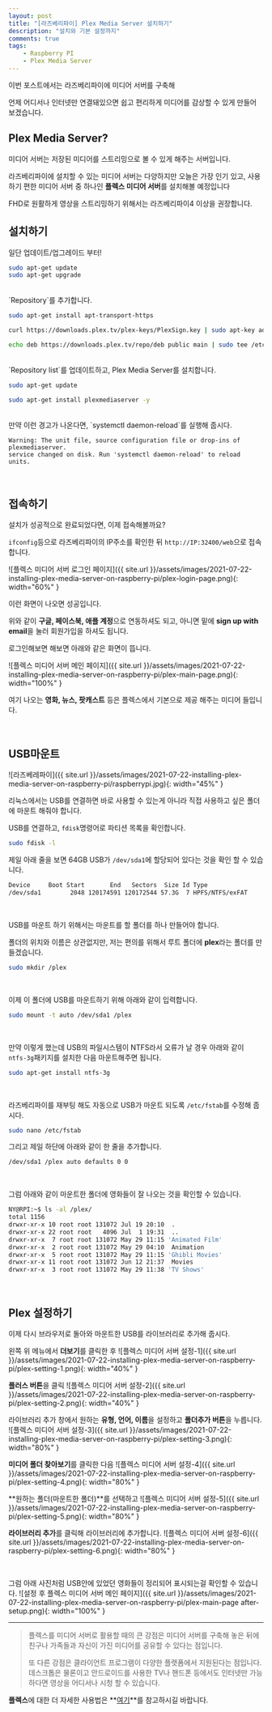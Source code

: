 ```yaml
---
layout: post
title: "[라즈베리파이] Plex Media Server 설치하기"
description: "설치와 기본 설정까지"
comments: true
tags:
    - Raspberry PI
    - Plex Media Server
---
```


이번 포스트에서는 라즈베리파이에 미디어 서버를 구축해

언제 어디서나 인터넷만 연결돼있으면 쉽고 편리하게 미디어를 감상할 수 있게 만들어 보겠습니다.

## Plex Media Server?

미디어 서버는 저장된 미디어를 스트리밍으로 볼 수 있게 해주는 서버입니다.

라즈베리파이에 설치할 수 있는 미디어 서버는 다양하지만 오늘은 가장 인기 있고, 사용하기 편한 미디어 서버 중 하나인 **플렉스 미디어 서버**를 설치해볼 예정입니다

FHD로 원활하게 영상을 스트리밍하기 위해서는 라즈베리파이4 이상을 권장합니다.

## 설치하기

일단 업데이트/업그레이드 부터!

```bash
sudo apt-get update
sudo apt-get upgrade
```

<br>
`Repository`를 추가합니다.

```bash
sudo apt-get install apt-transport-https

curl https://downloads.plex.tv/plex-keys/PlexSign.key | sudo apt-key add -

echo deb https://downloads.plex.tv/repo/deb public main | sudo tee /etc/apt/sources.list.d/plexmediaserver.list
```

<br>
`Repository list`를 업데이트하고, Plex Media Server를 설치합니다.

```bash
sudo apt-get update

sudo apt-get install plexmediaserver -y
```

<br>
만약 이런 경고가 나온다면, `systemctl daemon-reload`를 실행해 줍시다.

```
Warning: The unit file, source configuration file or drop-ins of plexmediaserver.
service changed on disk. Run 'systemctl daemon-reload' to reload units.
```

<br>

## 접속하기

설치가 성공적으로 완료되었다면, 이제 접속해볼까요?

`ifconfig`등으로 라즈베리파이의 IP주소를 확인한 뒤 `http://IP:32400/web`으로 접속합니다.

![플렉스 미디어 서버 로그인 페이지]({{ site.url }}/assets/images/2021-07-22-installing-plex-media-server-on-raspberry-pi/plex-login-page.png){: width="60%" }

이런 화면이 나오면 성공입니다.

위와 같이 **구글, 페이스북, 애플 계정**으로 연동하셔도 되고, 아니면 밑에 **sign up with email**을 눌러 회원가입을 하셔도 됩니다.

로그인해보면 해보면 아래와 같은 화면이 뜹니다.

![플렉스 미디어 서버 메인 페이지]({{ site.url }}/assets/images/2021-07-22-installing-plex-media-server-on-raspberry-pi/plex-main-page.png){: width="100%" }

여기 나오는 **영화, 뉴스, 팟캐스트** 등은 플렉스에서 기본으로 제공 해주는 미디어 들입니다.

<br>

## USB마운트

![라즈베레파이]({{ site.url }}/assets/images/2021-07-22-installing-plex-media-server-on-raspberry-pi/raspberrypi.jpg){: width="45%" }

리눅스에서는 USB를 연결하면 바로 사용할 수 있는게 아니라 직접 사용하고 싶은 폴더에 마운트 해줘야 합니다.

USB를 연결하고,
`fdisk`명령어로 파티션 목록을 확인합니다.

```bash
sudo fdisk -l
```

제일 아래 줄을 보면 64GB USB가 `/dev/sda1`에 할당되어 있다는 것을 확인 할 수 있습니다.

```bash
Device     Boot Start       End   Sectors  Size Id Type
/dev/sda1        2048 120174591 120172544 57.3G  7 HPFS/NTFS/exFAT
```

<br>

USB를 마운트 하기 위해서는 마운트를 할 폴더를 하나 만들어야 합니다.

폴더의 위치와 이름은 상관없지만, 저는 편의를 위해서 루트 폴더에 **plex**라는 폴더를 만들겠습니다.

```bash
sudo mkdir /plex
```

<br>

이제 이 폴더에 USB를 마운트하기 위해 아래와 같이 입력합니다.

```bash
sudo mount -t auto /dev/sda1 /plex
```

<br>

만약 이렇게 했는데 USB의 파일시스템이 NTFS라서 오류가 날 경우 아래와 같이 `ntfs-3g`패키지를 설치한 다음 마운트해주면 됩니다.

```bash
sudo apt-get install ntfs-3g
```

<br>

라즈베리파이를 재부팅 해도 자동으로 USB가 마운트 되도록 `/etc/fstab`를 수정해 줍시다.

```bash
sudo nano /etc/fstab
```

그리고 제일 하단에 아래와 같이 한 줄을 추가합니다.

```bash
/dev/sda1 /plex auto defaults 0 0
```

<br>

그럼 아래와 같이 마운트한 폴더에 영화들이 잘 나오는 것을 확인할 수 있습니다.

```bash
NY@RPI:~$ ls -al /plex/
total 1156
drwxr-xr-x 10 root root 131072 Jul 19 20:10  .
drwxr-xr-x 22 root root   4096 Jul  1 19:31  ..
drwxr-xr-x  7 root root 131072 May 29 11:15 'Animated Film'
drwxr-xr-x  2 root root 131072 May 29 04:10  Animation
drwxr-xr-x  5 root root 131072 May 29 11:15 'Ghibli Movies'
drwxr-xr-x 11 root root 131072 Jun 12 21:37  Movies
drwxr-xr-x  3 root root 131072 May 29 11:38 'TV Shows'
```

<br>

## Plex 설정하기

이제 다시 브라우저로 돌아와 마운트한 USB를 라이브러리로 추가해 줍시다.

왼쪽 위 메뉴에서 **더보기**를 클릭한 후
![플렉스 미디어 서버 설정-1]({{ site.url }}/assets/images/2021-07-22-installing-plex-media-server-on-raspberry-pi/plex-setting-1.png){: width="40%" }

**플러스 버튼**을 클릭
![플렉스 미디어 서버 설정-2]({{ site.url }}/assets/images/2021-07-22-installing-plex-media-server-on-raspberry-pi/plex-setting-2.png){: width="40%" }

라이브러리 추가 창에서 원하는 **유형, 언어, 이름**을 설정하고 **폴더추가 버튼**을 누릅니다.
![플렉스 미디어 서버 설정-3]({{ site.url }}/assets/images/2021-07-22-installing-plex-media-server-on-raspberry-pi/plex-setting-3.png){: width="80%" }

**미디어 폴더 찾아보기**를 클릭한 다음
![플렉스 미디어 서버 설정-4]({{ site.url }}/assets/images/2021-07-22-installing-plex-media-server-on-raspberry-pi/plex-setting-4.png){: width="80%" }

**원하는 폴더(마운트한 폴더)**를 선택하고
![플렉스 미디어 서버 설정-5]({{ site.url }}/assets/images/2021-07-22-installing-plex-media-server-on-raspberry-pi/plex-setting-5.png){: width="80%" }

**라이브러리 추가**를 클릭해 라이브러리에 추가합니다.
![플렉스 미디어 서버 설정-6]({{ site.url }}/assets/images/2021-07-22-installing-plex-media-server-on-raspberry-pi/plex-setting-6.png){: width="80%" }

<br>

그럼 아래 사진처럼 USB안에 있었던 영화들이 정리되어 표시되는걸 확인할 수 있습니다.
![설정 후 플렉스 미디어 서버 메인 페이지]({{ site.url }}/assets/images/2021-07-22-installing-plex-media-server-on-raspberry-pi/plex-main-page after-setup.png){: width="100%" }

---

> 플렉스를 미디어 서버로 활용할 때의 큰 강점은 미디어 서버를 구축해 놓은 뒤에 친구나 가족들과 자신이 가진 미디어를 공유할 수 있다는 점입니다.
>
> 또 다른 강점은 클라이언트 프로그램이 다양한 플랫폼에서 지원된다는 점입니다. 데스크톱은 물론이고 안드로이드를 사용한 TV나 핸드폰 등에서도 인터넷만 가능하다면 영상을 어디서나 시청 할 수 있습니다.

**플렉스**에 대한 더 자세한 사용법은 **[여기](https://www.plex.tv/)**를 참고하시길 바랍니다.

